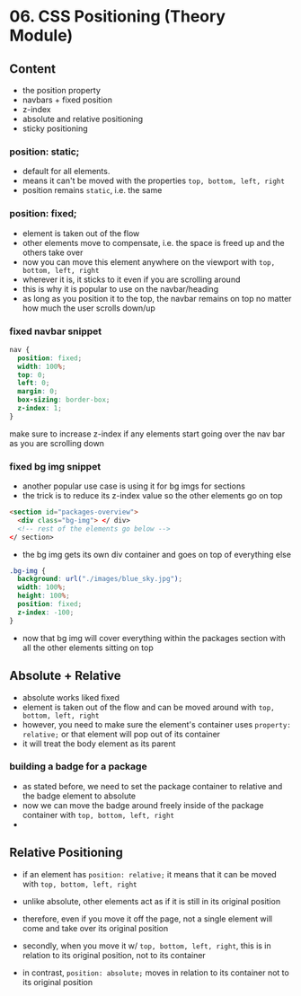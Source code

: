# 06. CSS Positioning  (Theory Module) 

## Content 

- the position property 
- navbars + fixed position 
- z-index 
- absolute and relative positioning 
- sticky positioning 

### position: static; 

- default for all elements. 
- means it can't be moved with the properties `top, bottom, left, right`
- position remains `static`, i.e. the same 

### position: fixed; 

- element is taken out of the flow 
- other elements move to compensate, i.e. the space is freed up and the others take over 
- now you can move this element anywhere on the viewport with `top, bottom, left, right`
- wherever it is, it sticks to it even if you are scrolling around 
- this is why it is popular to use on the navbar/heading 
- as long as you position it to the top, the navbar remains on top no matter how much 
the user scrolls down/up 

### fixed navbar snippet 

```css
nav {
  position: fixed;
  width: 100%;
  top: 0;
  left: 0;
  margin: 0;
  box-sizing: border-box; 
  z-index: 1; 
}
```

make sure to increase z-index if any elements start going over the nav bar as you are scrolling down

### fixed bg img snippet 

- another popular use case is using it for bg imgs for sections 
- the trick is to reduce its z-index value so the other elements go on top 

```html
<section id="packages-overview">
  <div class="bg-img"> </ div> 
  <!-- rest of the elements go below --> 
</ section>   
```

- the bg img gets its own div container and goes on top of everything else 

```css
.bg-img {
  background: url("./images/blue_sky.jpg");
  width: 100%;
  height: 100%;
  position: fixed; 
  z-index: -100; 
}
```

- now that bg img will cover everything within the packages section with all the other elements sitting on top

## Absolute + Relative 

- absolute works liked fixed
- element is taken out of the flow and can be moved around with `top, bottom, left, right`
- however, you need to make sure the element's container uses `property: relative;` or that element will pop out of its container 
- it will treat the body element as its parent 

### building a badge for a package 

- as stated before, we need to set the package container to relative and the badge 
element to absolute 
- now we can move the badge around freely inside of the package container with `top, bottom, left, right`
- 

## Relative Positioning 

- if an element has `position: relative;` it means that it can be moved with `top, bottom, left, right`
- unlike absolute, other elements act as if it is still in its original position 
- therefore, even if you move it off the page, not a single element will come and take over its original position 

- secondly, when you move it w/ `top, bottom, left, right`, this is in relation to its original position, not to its container 
- in contrast, `position: absolute;` moves in relation to its container not to its original position 


